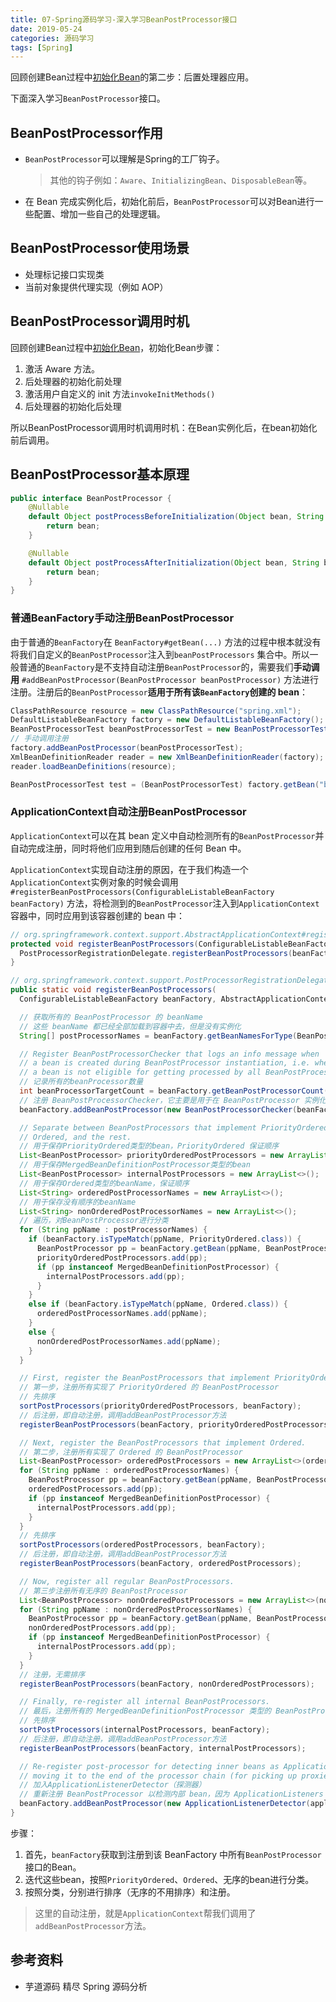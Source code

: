 ```yaml
---
title: 07-Spring源码学习-深入学习BeanPostProcessor接口
date: 2019-05-24
categories: 源码学习
tags: [Spring]
---
```


回顾创建Bean过程中[初始化Bean](05.8.6-Spring源码学习-IOC-加载Bean-创建Bean-初始化Bean.md)的第二步：后置处理器应用。

下面深入学习`BeanPostProcessor`接口。

## BeanPostProcessor作用

- `BeanPostProcessor`可以理解是Spring的工厂钩子。

  > 其他的钩子例如：`Aware`、`InitializingBean`、`DisposableBean`等。

- 在 Bean 完成实例化后，初始化前后，`BeanPostProcessor`可以对Bean进行一些配置、增加一些自己的处理逻辑。

## BeanPostProcessor使用场景

- 处理标记接口实现类
- 当前对象提供代理实现（例如 AOP）

## BeanPostProcessor调用时机

回顾创建Bean过程中[初始化Bean](05.8.6-Spring源码学习-IOC-加载Bean-创建Bean-初始化Bean.md)，初始化Bean步骤：

1. 激活 Aware 方法。
2. 后处理器的初始化前处理
3. 激活用户自定义的 init 方法`invokeInitMethods()`
4. 后处理器的初始化后处理

所以BeanPostProcessor调用时机调用时机：在Bean实例化后，在bean初始化前后调用。

## BeanPostProcessor基本原理

```java
public interface BeanPostProcessor { 
	@Nullable
	default Object postProcessBeforeInitialization(Object bean, String beanName) throws BeansException {
		return bean;
	}

	@Nullable
	default Object postProcessAfterInitialization(Object bean, String beanName) throws BeansException {
		return bean;
	}
}
```

### 普通BeanFactory手动注册BeanPostProcessor

由于普通的`BeanFactory`在 `BeanFactory#getBean(...)` 方法的过程中根本就没有将我们自定义的`BeanPostProcessor`注入到`beanPostProcessors` 集合中。所以一般普通的`BeanFactory`是不支持自动注册`BeanPostProcessor`的，需要我们**手动调用** `#addBeanPostProcessor(BeanPostProcessor beanPostProcessor)` 方法进行注册。注册后的`BeanPostProcessor`**适用于所有该`BeanFactory`创建的 bean**：

```java
ClassPathResource resource = new ClassPathResource("spring.xml");
DefaultListableBeanFactory factory = new DefaultListableBeanFactory();
BeanPostProcessorTest beanPostProcessorTest = new BeanPostProcessorTest();
// 手动调用注册
factory.addBeanPostProcessor(beanPostProcessorTest);
XmlBeanDefinitionReader reader = new XmlBeanDefinitionReader(factory);
reader.loadBeanDefinitions(resource);

BeanPostProcessorTest test = (BeanPostProcessorTest) factory.getBean("beanPostProcessorTest");
```

### ApplicationContext自动注册BeanPostProcessor

`ApplicationContext`可以在其 bean 定义中自动检测所有的`BeanPostProcessor`并自动完成注册，同时将他们应用到随后创建的任何 Bean 中。

`ApplicationContext`实现自动注册的原因，在于我们构造一个`ApplicationContext`实例对象的时候会调用 `#registerBeanPostProcessors(ConfigurableListableBeanFactory beanFactory)` 方法，将检测到的`BeanPostProcessor`注入到`ApplicationContext`容器中，同时应用到该容器创建的 bean 中：

```java
// org.springframework.context.support.AbstractApplicationContext#registerBeanPostProcessors
protected void registerBeanPostProcessors(ConfigurableListableBeanFactory beanFactory) {
  PostProcessorRegistrationDelegate.registerBeanPostProcessors(beanFactory, this);
}

// org.springframework.context.support.PostProcessorRegistrationDelegate#registerBeanPostProcessors(org.springframework.beans.factory.config.ConfigurableListableBeanFactory, org.springframework.context.support.AbstractApplicationContext)
public static void registerBeanPostProcessors(
  ConfigurableListableBeanFactory beanFactory, AbstractApplicationContext applicationContext) {

  // 获取所有的 BeanPostProcessor 的 beanName
  // 这些 beanName 都已经全部加载到容器中去，但是没有实例化
  String[] postProcessorNames = beanFactory.getBeanNamesForType(BeanPostProcessor.class, true, false);

  // Register BeanPostProcessorChecker that logs an info message when
  // a bean is created during BeanPostProcessor instantiation, i.e. when
  // a bean is not eligible for getting processed by all BeanPostProcessors.
  // 记录所有的beanProcessor数量
  int beanProcessorTargetCount = beanFactory.getBeanPostProcessorCount() + 1 + postProcessorNames.length;
  // 注册 BeanPostProcessorChecker，它主要是用于在 BeanPostProcessor 实例化期间记录日志
  beanFactory.addBeanPostProcessor(new BeanPostProcessorChecker(beanFactory, beanProcessorTargetCount));

  // Separate between BeanPostProcessors that implement PriorityOrdered,
  // Ordered, and the rest.
  // 用于保存PriorityOrdered类型的bean，PriorityOrdered 保证顺序
  List<BeanPostProcessor> priorityOrderedPostProcessors = new ArrayList<>();
  // 用于保存MergedBeanDefinitionPostProcessor类型的bean
  List<BeanPostProcessor> internalPostProcessors = new ArrayList<>();
  // 用于保存Ordered类型的beanName，保证顺序
  List<String> orderedPostProcessorNames = new ArrayList<>();
  // 用于保存没有顺序的beanName
  List<String> nonOrderedPostProcessorNames = new ArrayList<>();
  // 遍历，对BeanPostProcessor进行分类
  for (String ppName : postProcessorNames) {
    if (beanFactory.isTypeMatch(ppName, PriorityOrdered.class)) {
      BeanPostProcessor pp = beanFactory.getBean(ppName, BeanPostProcessor.class);
      priorityOrderedPostProcessors.add(pp);
      if (pp instanceof MergedBeanDefinitionPostProcessor) {
        internalPostProcessors.add(pp);
      }
    }
    else if (beanFactory.isTypeMatch(ppName, Ordered.class)) {
      orderedPostProcessorNames.add(ppName);
    }
    else {
      nonOrderedPostProcessorNames.add(ppName);
    }
  }

  // First, register the BeanPostProcessors that implement PriorityOrdered.
  // 第一步，注册所有实现了 PriorityOrdered 的 BeanPostProcessor
  // 先排序
  sortPostProcessors(priorityOrderedPostProcessors, beanFactory);
  // 后注册，即自动注册，调用addBeanPostProcessor方法
  registerBeanPostProcessors(beanFactory, priorityOrderedPostProcessors);

  // Next, register the BeanPostProcessors that implement Ordered.
  // 第二步，注册所有实现了 Ordered 的 BeanPostProcessor
  List<BeanPostProcessor> orderedPostProcessors = new ArrayList<>(orderedPostProcessorNames.size());
  for (String ppName : orderedPostProcessorNames) {
    BeanPostProcessor pp = beanFactory.getBean(ppName, BeanPostProcessor.class);
    orderedPostProcessors.add(pp);
    if (pp instanceof MergedBeanDefinitionPostProcessor) {
      internalPostProcessors.add(pp);
    }
  }
  // 先排序
  sortPostProcessors(orderedPostProcessors, beanFactory);
  // 后注册，即自动注册，调用addBeanPostProcessor方法
  registerBeanPostProcessors(beanFactory, orderedPostProcessors);

  // Now, register all regular BeanPostProcessors.
  // 第三步注册所有无序的 BeanPostProcessor
  List<BeanPostProcessor> nonOrderedPostProcessors = new ArrayList<>(nonOrderedPostProcessorNames.size());
  for (String ppName : nonOrderedPostProcessorNames) {
    BeanPostProcessor pp = beanFactory.getBean(ppName, BeanPostProcessor.class);
    nonOrderedPostProcessors.add(pp);
    if (pp instanceof MergedBeanDefinitionPostProcessor) {
      internalPostProcessors.add(pp);
    }
  }
  // 注册，无需排序
  registerBeanPostProcessors(beanFactory, nonOrderedPostProcessors);

  // Finally, re-register all internal BeanPostProcessors.
  // 最后，注册所有的 MergedBeanDefinitionPostProcessor 类型的 BeanPostProcessor
  // 先排序
  sortPostProcessors(internalPostProcessors, beanFactory);
  // 后注册，即自动注册，调用addBeanPostProcessor方法
  registerBeanPostProcessors(beanFactory, internalPostProcessors);

  // Re-register post-processor for detecting inner beans as ApplicationListeners,
  // moving it to the end of the processor chain (for picking up proxies etc).
  // 加入ApplicationListenerDetector（探测器）
  // 重新注册 BeanPostProcessor 以检测内部 bean，因为 ApplicationListeners 将其移动到处理器链的末尾
  beanFactory.addBeanPostProcessor(new ApplicationListenerDetector(applicationContext));
}
```

步骤：

1. 首先，`beanFactory`获取到注册到该 BeanFactory 中所有`BeanPostProcessor`接口的Bean。
2. 迭代这些bean，按照`PriorityOrdered`、`Ordered`、无序的bean进行分类。
3. 按照分类，分别进行排序（无序的不用排序）和注册。

> 这里的自动注册，就是`ApplicationContext`帮我们调用了`addBeanPostProcessor`方法。

## 参考资料

- 芋道源码 精尽 Spring 源码分析